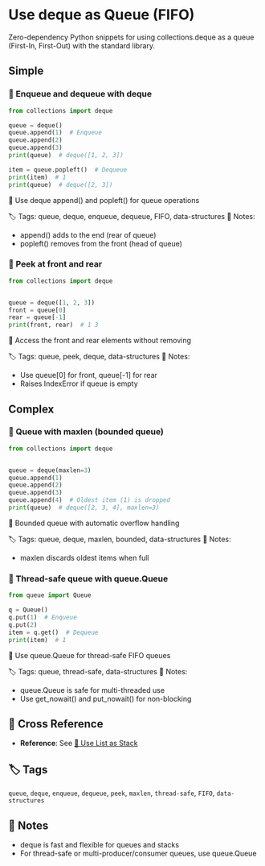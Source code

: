 # Use deque as Queue (FIFO)

Zero-dependency Python snippets for using collections.deque as a queue (First-In, First-Out) with the standard library.

## Simple

### 🧩 Enqueue and dequeue with deque

```python
from collections import deque

queue = deque()
queue.append(1)  # Enqueue
queue.append(2)
queue.append(3)
print(queue)  # deque([1, 2, 3])

item = queue.popleft()  # Dequeue
print(item)  # 1
print(queue)  # deque([2, 3])
```

📂 Use deque append() and popleft() for queue operations

🏷️ Tags: queue, deque, enqueue, dequeue, FIFO, data-structures
📝 Notes:
- append() adds to the end (rear of queue)
- popleft() removes from the front (head of queue)

### 🧩 Peek at front and rear

```python
from collections import deque


queue = deque([1, 2, 3])
front = queue[0]
rear = queue[-1]
print(front, rear)  # 1 3
```

📂 Access the front and rear elements without removing

🏷️ Tags: queue, peek, deque, data-structures
📝 Notes:
- Use queue[0] for front, queue[-1] for rear
- Raises IndexError if queue is empty

## Complex

### 🧩 Queue with maxlen (bounded queue)

```python
from collections import deque


queue = deque(maxlen=3)
queue.append(1)
queue.append(2)
queue.append(3)
queue.append(4)  # Oldest item (1) is dropped
print(queue)  # deque([2, 3, 4], maxlen=3)
```

📂 Bounded queue with automatic overflow handling

🏷️ Tags: queue, deque, maxlen, bounded, data-structures
📝 Notes:
- maxlen discards oldest items when full

### 🧩 Thread-safe queue with queue.Queue

```python
from queue import Queue

q = Queue()
q.put(1)  # Enqueue
q.put(2)
item = q.get()  # Dequeue
print(item)  # 1
```

📂 Use queue.Queue for thread-safe FIFO queues

🏷️ Tags: queue, thread-safe, data-structures
📝 Notes:
- queue.Queue is safe for multi-threaded use
- Use get_nowait() and put_nowait() for non-blocking

## 🔗 Cross Reference

- **Reference**: See [📂 Use List as Stack](stack_list.md)

## 🏷️ Tags

`queue`, `deque`, `enqueue`, `dequeue`, `peek`, `maxlen`, `thread-safe`, `FIFO`, `data-structures`

## 📝 Notes
- deque is fast and flexible for queues and stacks
- For thread-safe or multi-producer/consumer queues, use queue.Queue
